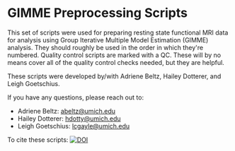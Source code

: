 # GIMME Preprocessing Scripts

This set of scripts were used for preparing resting state functional MRI data for analysis using Group Iterative Multiple Model Estimation (GIMME) analysis. They should roughly be used in the order in which they're numbered. Quality control scripts are marked with a QC. These will by no means cover all of the quality control checks needed, but they are helpful. 

These scripts were developed by/with Adriene Beltz, Hailey Dotterer, and Leigh Goetschius. 

If you have any questions, please reach out to: 
- Adriene Beltz: abeltz@umich.edu
- Hailey Dotterer: hdotty@umich.edu
- Leigh Goetschius: lcgayle@umich.edu

To cite these scripts: [![DOI](https://zenodo.org/badge/160727551.svg)](https://zenodo.org/badge/latestdoi/160727551)
